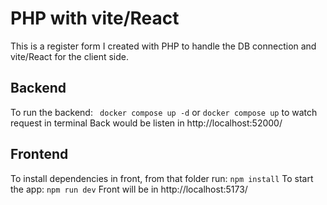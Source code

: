# PHP with vite/React
This is a register form I created with PHP to handle the DB connection and vite/React for the client side.

## Backend
To run the backend:
``` docker compose up -d``` 
or
``` docker compose up ```
to watch request in terminal
Back would be listen in http://localhost:52000/



## Frontend
To install dependencies in front, from that folder run:
```npm install``` 
To start the app:
```npm run dev``` 
Front will be in http://localhost:5173/

